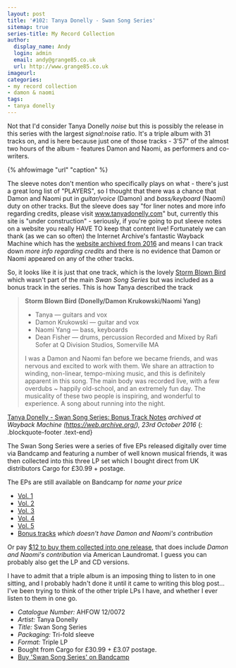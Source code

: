 ```yaml
---
layout: post
title: '#102: Tanya Donelly - Swan Song Series'
sitemap: true
series-title: My Record Collection 
author:
  display_name: Andy
  login: admin
  email: andy@grange85.co.uk
  url: http://www.grange85.co.uk
imageurl:
categories:
- my record collection
- damon & naomi
tags:
- tanya donelly
---
```

Not that I'd consider Tanya Donelly _noise_ but this is possibly the release in this series with the largest _signal:noise_ ratio. It's a triple album with 31 tracks on, and is here because just one of those tracks - 3'57" of the almost two hours of the album - features Damon and Naomi, as performers and co-writers.

{% ahfowimage "url" "caption" %}

The sleeve notes don't mention who specifically plays on what - there's just a great long list of "PLAYERS", so I thought that there was a chance that Damon and Naomi put in _guitar/voice_ (Damon) and _bass/keyboard_ (Naomi) duty on other tracks. But the sleeve does say "for liner notes and more info regarding credits, please visit www.tanyadonelly.com" but, currently this site is "under construction" - seriously, if you're going to put sleeve notes on a website you really HAVE TO keep that content live! Fortunately we can thank (as we can so often) the Internet Archive's fantastic Wayback Machine which has the [website archived from 2016](http://web.archive.org/web/20161026154045/http://tanyadonelly.com/) and means I can track down _more info regarding credits_ and there is no evidence that Damon or Naomi appeared on any of the other tracks.

<!--more-->

So, it looks like it is just that one track, which is the lovely [Storm Blown Bird](https://youtu.be/83nVVsEZ4wY) which wasn't part of the main _Swan Song Series_ but was included as a bonus track in the series. This is how Tanya described the track

> **Storm Blown Bird (Donelly/Damon Krukowski/Naomi Yang)**
> - Tanya — guitars and vox
> - Damon Krukowski — guitar and vox
> - Naomi Yang — bass, keyboards
> - Dean Fisher — drums, percussion
> Recorded and Mixed by Rafi Sofer at Q Division Studios, Somerville MA
>
> I was a Damon and Naomi fan before we became friends, and was nervous and excited to work with them. We share an attraction to winding, non-linear, tempo-mixing music, and this is definitely apparent in this song. The main body was recorded live, with a few overdubs ~ happily old-school, and an extremely fun day. The musicality of these two people is inspiring, and wonderful to experience. A song about running into the night.

 [Tanya Donelly - Swan Song Series: Bonus Track Notes](http://web.archive.org/web/20161023221100/http://tanyadonelly.com/?page_id=134) _archived at Wayback Machine (https://web.archive.org/), 23rd October 2016_
{: .blockquote-footer .text-end}

The Swan Song Series were a series of five EPs released digitally over time via Bandcamp and featuring a number of well known musical friends, it was then collected into this three LP set which I bought direct from UK distributors Cargo for £30.99 + postage.

The EPs are still available on Bandcamp for _name your price_

 - [Vol. 1](https://tanyadonelly.bandcamp.com/album/swan-song-series-vol-1)
 - [Vol. 2](https://tanyadonelly.bandcamp.com/album/swan-song-series-vol-2)
 - [Vol. 3](https://tanyadonelly.bandcamp.com/album/swan-song-series-vol-3)
 - [Vol. 4](https://tanyadonelly.bandcamp.com/album/swan-song-series-vol-4)
 - [Vol. 5](https://tanyadonelly.bandcamp.com/album/swan-song-series-vol-5)
 - [Bonus tracks](https://tanyadonelly.bandcamp.com/album/swan-song-series-bonus-tracks) _which doesn't have Damon and Naomi's contribution_

Or pay [$12 to buy them collected into one release](https://americanlaundromatrecords.bandcamp.com/album/swan-song-series), that does include _Damon and Naomi's contribution_ via American Laundromat. I guess you can probably also get the LP and CD versions.

I have to admit that a triple album is an imposing thing to listen to in one sitting, and I probably hadn't done it until it came to writing this blog post... I've been trying to think of the other triple LPs I have, and whether I ever listen to them in one go.


 - *Catalogue Number:* AHFOW 12/0072
 - *Artist:* Tanya Donelly
 - *Title:* Swan Song Series
 - *Packaging:* Tri-fold sleeve
 - *Format:* Triple LP
 - Bought from Cargo for £30.99 + £3.07 postage.
 - [Buy 'Swan Song Series' on Bandcamp]()

